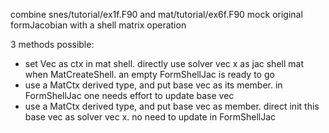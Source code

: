 combine snes/tutorial/ex1f.F90 and mat/tutorial/ex6f.F90
mock original formJacobian with a shell matrix operation

3 methods possible: 
 - set Vec as ctx in mat shell. directly use solver vec x as jac shell mat when MatCreateShell. an empty FormShellJac is ready to go
 - use a MatCtx derived type, and put base vec as its member. in FormShellJac one needs effort to update base vec
 - use a MatCtx derived type, and put base vec as member. direct init this base vec as solver vec x. no need to update in FormShellJac
